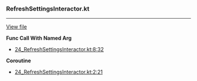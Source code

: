 ### RefreshSettingsInteractor.kt
---
[View file](files/24_RefreshSettingsInteractor.kt)

**Func Call With Named Arg**

 - [24_RefreshSettingsInteractor.kt:8:32](files/24_RefreshSettingsInteractor.kt#L8:)

**Coroutine**

 - [24_RefreshSettingsInteractor.kt:2:21](files/24_RefreshSettingsInteractor.kt#L2:)
